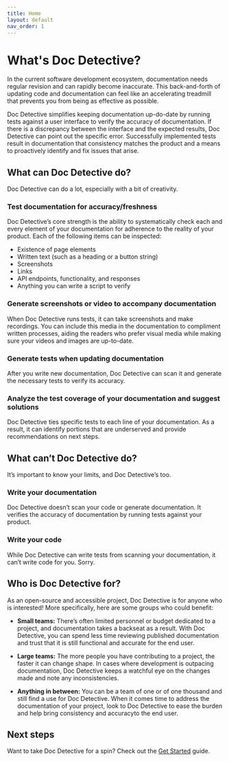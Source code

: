 ```yaml
---
title: Home
layout: default
nav_order: 1
---
```


# What's Doc Detective?

In the current software development ecosystem, documentation needs regular revision and can rapidly become inaccurate. This back-and-forth of updating code and documentation can feel like an accelerating treadmill that prevents you from being as effective as possible.

Doc Detective simplifies keeping documentation up-do-date by running tests against a user interface to verify the accuracy of documentation. If there is a discrepancy between the interface and the expected results, Doc Detective can point out the specific error. Successfully implemented tests result in documentation that consistency matches the product and a means to proactively identify and fix issues that arise.

## What can Doc Detective do?
Doc Detective can do a lot, especially with a bit of creativity.

### Test documentation for accuracy/freshness
Doc Detective’s core strength is the ability to systematically check each and every element of your documentation for adherence to the reality of your product. Each of the following items can be inspected:

-   Existence of page elements    
-   Written text (such as a heading or a button string)
-   Screenshots
-   Links
-   API endpoints, functionality, and responses
-   Anything you can write a script to verify
    
### Generate screenshots or video to accompany documentation
When Doc Detective runs tests, it can take screenshots and make recordings. You can include this media in the documentation to compliment written processes, aiding the readers who prefer visual media while making sure your videos and images are up-to-date.

### Generate tests when updating documentation
After you write new documentation, Doc Detective can scan it and generate the necessary tests to verify its accuracy.

### Analyze the test coverage of your documentation and suggest solutions
Doc Detective ties specific tests to each line of your documentation. As a result, it can identify portions that are underserved and provide recommendations on next steps.

## What can’t Doc Detective do?
It’s important to know your limits, and Doc Detective’s too.

### Write your documentation
Doc Detective doesn’t scan your code or generate documentation. It verifies the accuracy of documentation by running tests against your product.

### Write your code
While Doc Detective can write tests from scanning your documentation, it can’t write code for you. Sorry.

## Who is Doc Detective for?
As an open-source and accessible project, Doc Detective is for anyone who is interested! More specifically, here are some groups who could benefit:

-   **Small teams:** There’s often limited personnel or budget dedicated to a project, and documentation takes a backseat as a result. With Doc Detective, you can spend less time reviewing published documentation and trust that it is still functional and accurate for the end user.
    
-   **Large teams:** The more people you have contributing to a project, the faster it can change shape. In cases where development is outpacing documentation, Doc Detective keeps a watchful eye on the changes made and note any inconsistencies.
    
-   **Anything in between:** You can be a team of one or of one thousand and still find a use for Doc Detective. When it comes time to address the documentation of your project, look to Doc Detective to ease the burden and help bring consistency and accuracyto the end user.

## Next steps
Want to take Doc Detective for a spin? Check out the [Get Started](https://github.com/doc-detective/doc-detective/blob/main/docs/get-started.md) guide.
